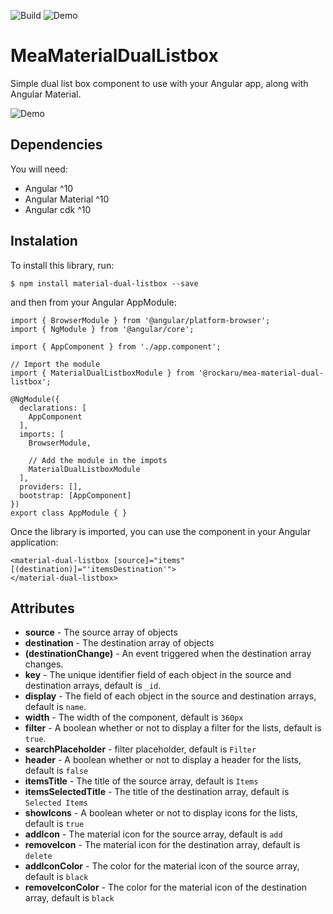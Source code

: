 ![Build](https://github.com/rockaru/material-dual-listbox/workflows/Build/badge.svg)
![Demo](https://github.com/rockaru/material-dual-listbox/workflows/Demo/badge.svg)

# MeaMaterialDualListbox

Simple dual list box component to use with your Angular app, along with Angular Material.

![Demo](https://rockaru.github.io/material-dual-listbox/)

## Dependencies
You will need:

- Angular ^10
- Angular Material ^10
- Angular cdk ^10

## Instalation

To install this library, run:

```
$ npm install material-dual-listbox --save
```

and then from your Angular AppModule:

```
import { BrowserModule } from '@angular/platform-browser';
import { NgModule } from '@angular/core';

import { AppComponent } from './app.component';

// Import the module
import { MaterialDualListboxModule } from '@rockaru/mea-material-dual-listbox';

@NgModule({
  declarations: [
    AppComponent
  ],
  imports: [
    BrowserModule,

    // Add the module in the impots
    MaterialDualListboxModule
  ],
  providers: [],
  bootstrap: [AppComponent]
})
export class AppModule { }
```

Once the library is imported, you can use the component in your Angular application:

```
<material-dual-listbox [source]="items" [(destination)]="'itemsDestination'">
</material-dual-listbox>
```

## Attributes

- **source** - The source array of objects
- **destination** - The destination array of objects
- **(destinationChange)** - An event triggered when the destination array changes.
- **key** - The unique identifier field of each object in the source and destination arrays, default is `_id`.
- **display** - The field of each object in the source and destination arrays, default is  `name`.
- **width** - The width of the component, default is `360px`
- **filter** - A boolean whether or not to display a filter for the lists, default is `true`.
- **searchPlaceholder** - filter placeholder, default is `Filter`
- **header** - A boolean whether or not to display a header for the lists, default is `false`
- **itemsTitle** - The title of the source array, default is `Items`
- **itemsSelectedTitle** - The title of the destination array, default is `Selected Items`
- **showIcons** - A boolean wheter or not to display icons for the lists, default is `true`
- **addIcon** - The material icon for the source array, default is `add`
- **removeIcon** - The material icon for the destination array, default is `delete`
- **addIconColor** - The color for the material icon of the source array, default is `black`
- **removeIconColor** - The color for the material icon of the destination array, default is `black`
